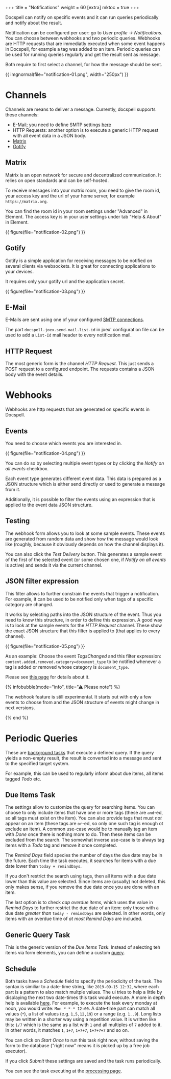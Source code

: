 +++
title = "Notifications"
weight = 60
[extra]
mktoc = true
+++

Docspell can notify on specific events and it can run queries
periodically and notify about the result.

Notification can be configured per user: go to *User profile →
Notifications*. You can choose between webhooks and two periodic
queries. Webhooks are HTTP requests that are immediatly executed when
some event happens in Docspell, for example a tag was added to an
item. Periodic queries can be used for running queries regularly and
get the result sent as message.

Both require to first select a channel, for how the message should be
sent.

{{ imgnormal(file="notification-01.png", width="250px") }}

# Channels

Channels are means to deliver a message. Currently, docspell supports
these channels:

- E-Mail; you need to define SMTP settings
  [here](@/docs/webapp/emailsettings.md#smtp-settings)
- HTTP Requests: another option is to execute a generic HTTP request
  with all event data in a JSON body.
- [Matrix](https://matrix.org)
- [Gotify](https://gotify.net)

## Matrix

Matrix is an open network for secure and decentralized communication.
It relies on open standards and can be self-hosted.

To receive messages into your matrix room, you need to give the room
id, your access key and the url of your home server, for example
`https://matrix.org`.

You can find the room id in your room settings under "Advanced" in
Element. The access key is in your user settings under tab "Help &
About" in Element.

{{ figure(file="notification-02.png") }}

## Gotify

Gotify is a simple application for receiving messages to be notified
on several clients via websockets. It is great for connecting
applications to your devices.

It requires only your gotify url and the application secret.

{{ figure(file="notification-03.png") }}


## E-Mail

E-Mails are sent using one of your configured [SMTP
connections](@/docs/webapp/emailsettings.md#smtp-settings).

The part `docspell.joex.send-mail.list-id` in joex' configuration file
can be used to add a `List-Id` mail header to every notification mail.

## HTTP Request

The most generic form is the channel *HTTP Request*. This just sends a
POST request to a configured endpoint. The requests contains a JSON
body with the event details.

# Webhooks

Webhooks are http requests that are generated on specific events in
Docspell.

## Events

You need to choose which events you are interested in.

{{ figure(file="notification-04.png") }}

You can do so by selecting multiple event types or by clicking the
*Notify on all events* checkbox.

Each event type generates different event data. This data is prepared
as a JSON structure which is either send directly or used to generate
a message from it.

Additionally, it is possible to filter the events using an expression
that is applied to the event data JSON structure.

## Testing

The webhook form allows you to look at some sample events. These
events are generated from random data and show how the message would
look like (roughly, because it obviously depends on how the channel
displays it).

You can also click the *Test Delivery* button. This generates a sample
event of the first of the selected event (or some chosen one, if
*Notify on all events* is active) and sends it via the current
channel.

## JSON filter expression

This filter allows to further constrain the events that trigger a
notification. For example, it can be used to be notified only when
tags of a specific category are changed.

It works by selecting paths into the JSON structure of the event. Thus
you need to know this structure, in order to define this expression. A
good way is to look at the sample events for the *HTTP Request*
channel. These show the exact JSON structure that this filter is
applied to (that applies to every channel).

{{ figure(file="notification-05.png") }}

As an example: Choose the event *TagsChanged* and this filter
expression: `content.added,removed.category=document_type` to be
notified whenever a tag is added or removed whose category is
`document_type`.

Please see [this page](@/docs/jsonminiquery/_index.md) for details
about it.

{% infobubble(mode="info", title="⚠ Please note") %}

The webhook feature is still experimental. It starts out with only a
few events to choose from and the JSON structure of events might
change in next versions.

{% end %}

# Periodic Queries

These are [background tasks](@/docs/joex/_index.md) that execute a
defined query. If the query yields a non-empty result, the result is
converted into a message and sent to the specified target system.

For example, this can be used to regularly inform about due items, all
items tagged *Todo* etc.

## Due Items Task


The settings allow to customize the query for searching items. You can
choose to only include items that have one or more tags (these are
`and`-ed, so all tags must exist on the item). You can also provide
tags that must *not* appear on an item (these tags are `or`-ed, so
only one such tag is enough ot exclude an item). A common use-case
would be to manually tag an item with *Done* once there is nothing
more to do. Then these items can be excluded from the search. The
somewhat inverse use-case is to always tag items with a *Todo* tag and
remove it once completed.

The *Remind Days* field species the number of days the due date may be
in the future. Each time the task executes, it searches for items with
a due date lower than `today + remindDays`.

If you don't restrict the search using tags, then all items with a due
date lower than this value are selected. Since items are (usually) not
deleted, this only makes sense, if you remove the due date once you
are done with an item.

The last option is to check *cap overdue items*, which uses the value
in *Remind Days* to further restrict the due date of an item: only
those with a due date *greater than* `today - remindDays` are
selected. In other words, only items with an overdue time of *at most*
*Remind Days* are included.

## Generic Query Task

This is the generic version of the *Due Items Task*. Instead of
selecting teh items via form elements, you can define a custom
[query](@/docs/query/_index.md).

## Schedule

Both tasks have a *Schedule* field to specify the periodicity of the
task. The syntax is similiar to a date-time string, like `2019-09-15
12:32`, where each part is a pattern to also match multple values. The
ui tries to help a little by displaying the next two date-times this
task would execute. A more in depth help is available
[here](https://github.com/eikek/calev#what-are-calendar-events). For
example, to execute the task every monday at noon, you would write:
`Mon *-*-* 12:00`. A date-time part can match all values (`*`), a list
of values (e.g. `1,5,12,19`) or a range (e.g. `1..9`). Long lists may
be written in a shorter way using a repetition value. It is written
like this: `1/7` which is the same as a list with `1` and all
multiples of `7` added to it. In other words, it matches `1`, `1+7`,
`1+7+7`, `1+7+7+7` and so on.

You can click on *Start Once* to run this task right now, without
saving the form to the database ("right now" means it is picked up by
a free job executor).

If you click *Submit* these settings are saved and the task runs
periodically.

You can see the task executing at the [processing
page](@/docs/webapp/processing.md).
